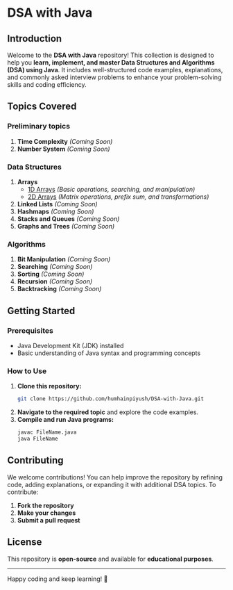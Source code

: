 # DSA with Java

## Introduction

Welcome to the **DSA with Java** repository! This collection is designed to help you **learn, implement, and master Data Structures and Algorithms (DSA) using Java**. It includes well-structured code examples, explanations, and commonly asked interview problems to enhance your problem-solving skills and coding efficiency.

## Topics Covered

### Preliminary topics
1. **Time Complexity** *(Coming Soon)*
2. **Number System** *(Coming Soon)*

### Data Structures
1. **Arrays**
   - [1D Arrays](https://github.com/humhainpiyush/DSA-with-Java/tree/51e4e6fc759d713910764232f764043d5052fc5b/1D%20Array) *(Basic operations, searching, and manipulation)*
   - [2D Arrays](https://github.com/humhainpiyush/DSA-with-Java/tree/284a6cdad5823ca05955b6b813b901a4502f129b/2D%20Array) *(Matrix operations, prefix sum, and transformations)*
2. **Linked Lists** *(Coming Soon)*
3. **Hashmaps** *(Coming Soon)*
4. **Stacks and Queues** *(Coming Soon)*
5. **Graphs and Trees** *(Coming Soon)*

### Algorithms
1. **Bit Manipulation** *(Coming Soon)*
2. **Searching** *(Coming Soon)*
3. **Sorting** *(Coming Soon)*
4. **Recursion** *(Coming Soon)*
5. **Backtracking** *(Coming Soon)*

## Getting Started

### Prerequisites

- Java Development Kit (JDK) installed
- Basic understanding of Java syntax and programming concepts

### How to Use

1. **Clone this repository:**
   ```bash
   git clone https://github.com/humhainpiyush/DSA-with-Java.git
   ```
2. **Navigate to the required topic** and explore the code examples.
3. **Compile and run Java programs:**
   ```bash
   javac FileName.java
   java FileName
   ```

## Contributing

We welcome contributions! You can help improve the repository by refining code, adding explanations, or expanding it with additional DSA topics. To contribute:
1. **Fork the repository**
2. **Make your changes**
3. **Submit a pull request**

## License

This repository is **open-source** and available for **educational purposes**.

---

Happy coding and keep learning! 🚀

